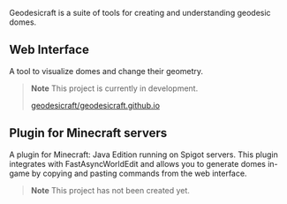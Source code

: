 Geodesicraft is a suite of tools for creating and understanding geodesic domes.

## Web Interface
A tool to visualize domes and change their geometry.

> **Note**
> This project is currently in development.
>
> [geodesicraft/geodesicraft.github.io](https://github.com/geodesicraft/geodesicraft.github.io)

## Plugin for Minecraft servers
A plugin for Minecraft: Java Edition running on Spigot servers. This plugin integrates with FastAsyncWorldEdit and allows you to generate domes in-game by copying and pasting commands from the web interface.
> **Note**
> This project has not been created yet.
